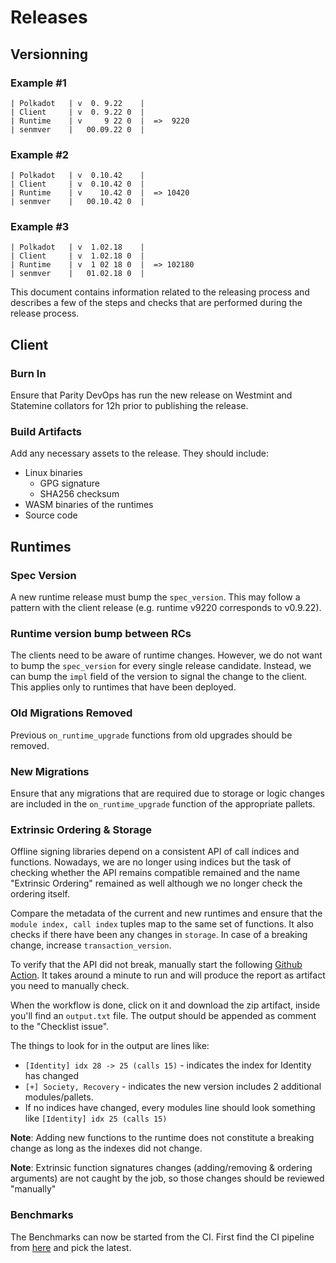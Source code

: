 # Releases

## Versionning

### Example #1

```
| Polkadot   | v  0. 9.22    |
| Client     | v  0. 9.22 0  |
| Runtime    | v     9 22 0  |  =>  9220
| senmver    |   00.09.22 0  |
```

### Example #2

```
| Polkadot   | v  0.10.42    |
| Client     | v  0.10.42 0  |
| Runtime    | v    10.42 0  |  => 10420
| senmver    |   00.10.42 0  |
```

### Example #3

```
| Polkadot   | v  1.02.18    |
| Client     | v  1.02.18 0  |
| Runtime    | v  1 02 18 0  |  => 102180
| senmver    |   01.02.18 0  |
```


This document contains information related to the releasing process and describes a few of the steps and checks that are performed during the release process.

## Client

### <a name="burnin"></a>Burn In

Ensure that Parity DevOps has run the new release on Westmint and Statemine collators for 12h prior to publishing the release.

### Build Artifacts

Add any necessary assets to the release. They should include:

- Linux binaries
    - GPG signature
    - SHA256 checksum
- WASM binaries of the runtimes
- Source code


## Runtimes

### Spec Version

A new runtime release must bump the `spec_version`. This may follow a pattern with the
client release (e.g. runtime v9220 corresponds to v0.9.22).

### Runtime version bump between RCs

The clients need to be aware of runtime changes. However, we do not want to bump the
`spec_version` for every single release candidate. Instead, we can bump the `impl` field of the version to signal the change to the client. This applies only to runtimes that have been deployed.

### Old Migrations Removed

Previous `on_runtime_upgrade` functions from old upgrades should be removed.

### New Migrations

Ensure that any migrations that are required due to storage or logic changes
are included in the `on_runtime_upgrade` function of the appropriate pallets.

### Extrinsic Ordering & Storage

Offline signing libraries depend on a consistent API of call indices and
functions. Nowadays, we are no longer using indices but the task of checking whether the API remains compatible remained and the name "Extrinsic Ordering" remained as well although we no longer check the ordering itself.

Compare the metadata of the current and new runtimes and ensure that the `module index, call index` tuples map to the same set of functions. It also checks if there have been any changes in `storage`. In case of a breaking change, increase `transaction_version`.

To verify that the API did not break, manually start the following [Github Action](https://github.com/paritytech/cumulus/actions/workflows/extrinsic-ordering-check-from-bin.yml). It takes around a minute to run and will produce the report as artifact you need to manually check.

When the workflow is done, click on it and download the zip artifact, inside you'll find an `output.txt` file. The output should be appended as comment to the "Checklist issue".

The things to look for in the output are lines like:

- `[Identity] idx 28 -> 25 (calls 15)` - indicates the index for Identity has changed
- `[+] Society, Recovery` - indicates the new version includes 2 additional modules/pallets.
- If no indices have changed, every modules line should look something like `[Identity] idx 25 (calls 15)`

**Note**: Adding new functions to the runtime does not constitute a breaking change
as long as the indexes did not change.

**Note**: Extrinsic function signatures changes (adding/removing & ordering arguments) are not caught by the job, so those changes should be reviewed "manually"

### Benchmarks

The Benchmarks can now be started from the CI.
First find the CI pipeline from [here](https://gitlab.parity.io/parity/mirrors/cumulus/-/pipelines?page=1&scope=all&ref=release-parachains-v9220) and pick the latest.

